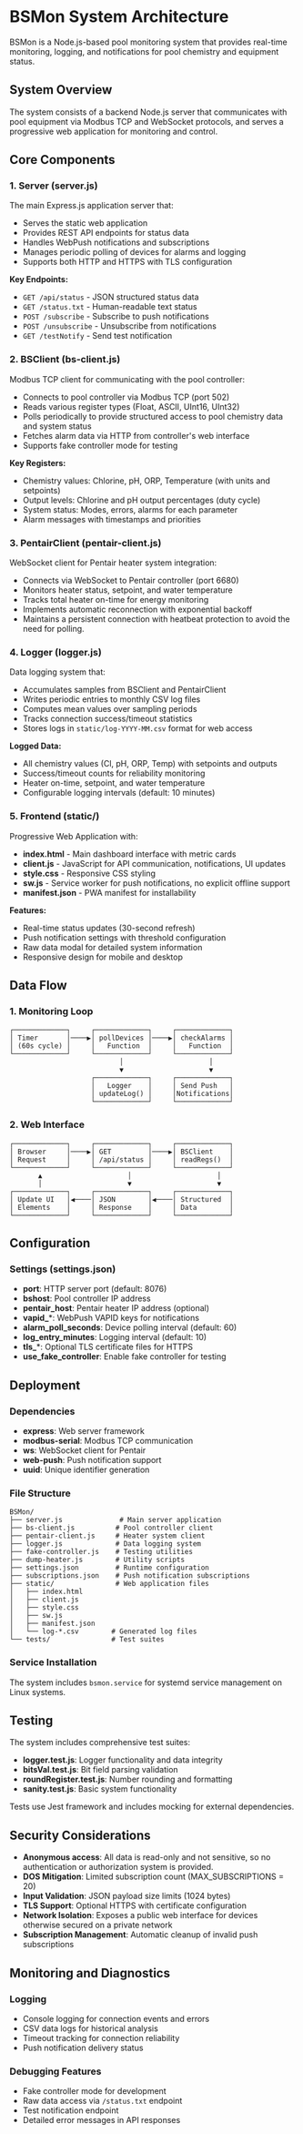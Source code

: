 # BSMon System Architecture

BSMon is a Node.js-based pool monitoring system that provides real-time monitoring, logging, and notifications for pool chemistry and equipment status.

## System Overview

The system consists of a backend Node.js server that communicates with pool equipment via Modbus TCP and WebSocket protocols, and serves a progressive web application for monitoring and control.

## Core Components

### 1. Server (server.js)
The main Express.js application server that:
- Serves the static web application
- Provides REST API endpoints for status data
- Handles WebPush notifications and subscriptions
- Manages periodic polling of devices for alarms and logging
- Supports both HTTP and HTTPS with TLS configuration

**Key Endpoints:**
- `GET /api/status` - JSON structured status data
- `GET /status.txt` - Human-readable text status
- `POST /subscribe` - Subscribe to push notifications
- `POST /unsubscribe` - Unsubscribe from notifications
- `GET /testNotify` - Send test notification

### 2. BSClient (bs-client.js)
Modbus TCP client for communicating with the pool controller:
- Connects to pool controller via Modbus TCP (port 502)
- Reads various register types (Float, ASCII, UInt16, UInt32)
- Polls periodically to provide structured access to pool chemistry data and system status
- Fetches alarm data via HTTP from controller's web interface
- Supports fake controller mode for testing

**Key Registers:**
- Chemistry values: Chlorine, pH, ORP, Temperature (with units and setpoints)
- Output levels: Chlorine and pH output percentages (duty cycle)
- System status: Modes, errors, alarms for each parameter
- Alarm messages with timestamps and priorities

### 3. PentairClient (pentair-client.js)
WebSocket client for Pentair heater system integration:
- Connects via WebSocket to Pentair controller (port 6680)
- Monitors heater status, setpoint, and water temperature
- Tracks total heater on-time for energy monitoring
- Implements automatic reconnection with exponential backoff
- Maintains a persistent connection with heatbeat protection to avoid the need for polling.

### 4. Logger (logger.js)
Data logging system that:
- Accumulates samples from BSClient and PentairClient
- Writes periodic entries to monthly CSV log files
- Computes mean values over sampling periods
- Tracks connection success/timeout statistics
- Stores logs in `static/log-YYYY-MM.csv` format for web access

**Logged Data:**
- All chemistry values (Cl, pH, ORP, Temp) with setpoints and outputs
- Success/timeout counts for reliability monitoring
- Heater on-time, setpoint, and water temperature
- Configurable logging intervals (default: 10 minutes)

### 5. Frontend (static/)
Progressive Web Application with:
- **index.html** - Main dashboard interface with metric cards
- **client.js** - JavaScript for API communication, notifications, UI updates
- **style.css** - Responsive CSS styling
- **sw.js** - Service worker for push notifications, no explicit offline support
- **manifest.json** - PWA manifest for installability

**Features:**
- Real-time status updates (30-second refresh)
- Push notification settings with threshold configuration
- Raw data modal for detailed system information
- Responsive design for mobile and desktop

## Data Flow

### 1. Monitoring Loop
```
┌─────────────┐     ┌─────────────┐     ┌─────────────┐
│ Timer       │────▶│ pollDevices │────▶│ checkAlarms │
│ (60s cycle) │     │   Function  │     │   Function  │
└─────────────┘     └─────────────┘     └─────────────┘
                           │                     │
                           ▼                     ▼
                    ┌─────────────┐     ┌─────────────┐
                    │   Logger    │     │ Send Push   │
                    │ updateLog() │     │Notifications│
                    └─────────────┘     └─────────────┘
```

### 2. Web Interface
```
┌─────────────┐     ┌─────────────┐     ┌─────────────┐
│ Browser     │────▶│ GET         │────▶│ BSClient    │
│ Request     │     │ /api/status │     │ readRegs()  │
└─────────────┘     └─────────────┘     └─────────────┘
       ▲                     │                     │
       │                     ▼                     ▼
┌─────────────┐     ┌─────────────┐     ┌─────────────┐
│ Update UI   │◀────│ JSON        │◀────│ Structured  │
│ Elements    │     │ Response    │     │ Data        │
└─────────────┘     └─────────────┘     └─────────────┘
```

## Configuration

### Settings (settings.json)
- **port**: HTTP server port (default: 8076)
- **bshost**: Pool controller IP address
- **pentair_host**: Pentair heater IP address (optional)
- **vapid_***: WebPush VAPID keys for notifications
- **alarm_poll_seconds**: Device polling interval (default: 60)
- **log_entry_minutes**: Logging interval (default: 10)
- **tls_***: Optional TLS certificate files for HTTPS
- **use_fake_controller**: Enable fake controller for testing

## Deployment

### Dependencies
- **express**: Web server framework
- **modbus-serial**: Modbus TCP communication
- **ws**: WebSocket client for Pentair
- **web-push**: Push notification support
- **uuid**: Unique identifier generation

### File Structure
```
BSMon/
├── server.js              # Main server application
├── bs-client.js          # Pool controller client
├── pentair-client.js     # Heater system client
├── logger.js             # Data logging system
├── fake-controller.js    # Testing utilities
├── dump-heater.js        # Utility scripts
├── settings.json         # Runtime configuration
├── subscriptions.json    # Push notification subscriptions
├── static/               # Web application files
│   ├── index.html
│   ├── client.js
│   ├── style.css
│   ├── sw.js
│   ├── manifest.json
│   └── log-*.csv        # Generated log files
└── tests/               # Test suites
```

### Service Installation
The system includes `bsmon.service` for systemd service management on Linux systems.

## Testing

The system includes comprehensive test suites:
- **logger.test.js**: Logger functionality and data integrity
- **bitsVal.test.js**: Bit field parsing validation
- **roundRegister.test.js**: Number rounding and formatting
- **sanity.test.js**: Basic system functionality

Tests use Jest framework and includes mocking for external dependencies.

## Security Considerations

- **Anonymous access**: All data is read-only and not sensitive, so no authentication or authorization system is provided.
- **DOS Mitigation**: Limited subscription count (MAX_SUBSCRIPTIONS = 20)
- **Input Validation**: JSON payload size limits (1024 bytes)
- **TLS Support**: Optional HTTPS with certificate configuration
- **Network Isolation**: Exposes a public web interface for devices otherwise secured on a private network
- **Subscription Management**: Automatic cleanup of invalid push subscriptions

## Monitoring and Diagnostics

### Logging
- Console logging for connection events and errors
- CSV data logs for historical analysis
- Timeout tracking for connection reliability
- Push notification delivery status

### Debugging Features
- Fake controller mode for development
- Raw data access via `/status.txt` endpoint
- Test notification endpoint
- Detailed error messages in API responses